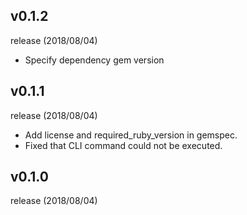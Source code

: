## v0.1.2
release (2018/08/04)

- Specify dependency gem version

## v0.1.1
release (2018/08/04)

- Add license and required_ruby_version in gemspec.
- Fixed that CLI command could not be executed.

## v0.1.0
release (2018/08/04)
